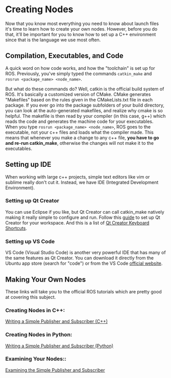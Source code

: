# Creating Nodes

Now that you know most everything you need to know about launch files it's time to learn how to create your own nodes.  However, before you do that, it'll be important for you to know how to set up a C++ environment since that is the language we use most often.

## Compilation, Executables, and Code

A quick word on how code works, and how the "toolchain" is set up for ROS.  Previously, you've simply typed the commands `catkin_make` and `rosrun <package_name> <node_name>`.

But what do these commands do?  Well, catkin is the official build system of ROS.  It's basically a customized version of CMake.  CMake generates "Makefiles" based on the rules given in the CMakeLists.txt file in each package.  If you ever go into the package subfolders of your build directory, you can look at the auto-generated makefiles, and realize why cmake is so helpful.  The makefile is then read by your compiler (in this case, g++) which reads the code and generates the machine code for your executables.  When you type `rosrun <package_name> <node_name>`, ROS goes to the executable, not your c++ files and loads what the compiler made.  This means that whenever you make a change to any c++ file, **you have to go and re-run catkin_make**, otherwise the changes will not make it to the executables.



## Setting up IDE

When working with large c++ projects, simple text editors like vim or sublime really don't cut it. Instead, we have IDE (Integrated Development Environment).  


### Setting up Qt Creator

You can use Eclipse if you like, but Qt Creator can call catkin_make natively making it really simple to configure and run.  Follow this [guide](https://wiki.magiccvs.byu.edu/#!misc/qt_creator.md) to set up Qt Creator for your workspace. And this is a list of [Qt Creator Keyboard Shortcuts](https://wiki.qt.io/Qt_Creator_Keyboard_Shortcuts).


### Setting up VS Code

VS Code (Visual Studio Code) is another very powerful IDE that has many of the same features as Qt Creator. You can download it directly from the Ubuntu app store (search for "code") or from the VS Code [official website](https://code.visualstudio.com/download).



## Making Your Own Nodes

These links will take you to the official ROS tutorials which are pretty good at covering this subject.


### Creating Nodes in C++:

 [Writing a Simple Publisher and Subscriber (C++)](https://wiki.ros.org/ROS/Tutorials/WritingPublisherSubscriber%28c%2B%2B%29)


### Creating Nodes in Python:

[Writing a Simple Publisher and Subscriber (Python)](https://wiki.ros.org/ROS/Tutorials/WritingPublisherSubscriber%28python%29)


### Examining Your Nodes::

[Examining the Simple Publisher and Subscriber](https://wiki.ros.org/ROS/Tutorials/ExaminingPublisherSubscriber)
